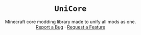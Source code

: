 <div align="center">

# `UniCore`
Minecraft core modding library made to unify all mods as one.\
[Report a Bug][bugreps]
·
[Request a Feature][featreqs]

</div>

[bugreps]: https://github.com/Deftu/UniCore/issues/new
[featreqs]: https://github.com/Deftu/UniCore/issues/new

